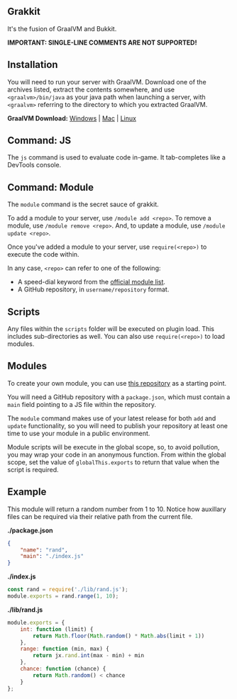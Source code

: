 ## Grakkit

It's the fusion of GraalVM and Bukkit.

**IMPORTANT: SINGLE-LINE COMMENTS ARE NOT SUPPORTED!**

## Installation

You will need to run your server with GraalVM. Download one of the archives listed, extract the contents somewhere, and use `<graalvm>/bin/java` as your java path when launching a server, with `<graalvm>` referring to the directory to which you extracted GraalVM.

**GraalVM Download:** [Windows](https://github.com/graalvm/graalvm-ce-builds/releases/download/vm-20.0.0/graalvm-ce-java11-windows-amd64-20.0.0.zip) | [Mac](https://github.com/graalvm/graalvm-ce-builds/releases/download/vm-20.0.0/graalvm-ce-java11-darwin-amd64-20.0.0.tar.gz) | [Linux](https://github.com/graalvm/graalvm-ce-builds/releases/download/vm-20.0.0/graalvm-ce-java11-linux-amd64-20.0.0.tar.gz)

## Command: JS

The `js` command is used to evaluate code in-game. It tab-completes like a DevTools console.

## Command: Module

The `module` command is the secret sauce of grakkit.

To add a module to your server, use `/module add <repo>`. To remove a module, use `/module remove <repo>`. And, to update a module, use `/module update <repo>`.

Once you've added a module to your server, use `require(<repo>)` to execute the code within.

In any case, `<repo>` can refer to one of the following:

-   A speed-dial keyword from the [official module list](https://github.com/hb432/grakkit/blob/master/modules.json).
-   A GitHub repository, in `username/repository` format.

## Scripts

Any files within the `scripts` folder will be executed on plugin load. This includes sub-directories as well. You can also use `require(<repo>)` to load modules.

## Modules

To create your own module, you can use [this repository](https://github.com/hb432/grakkit-test/) as a starting point.

You will need a GitHub repository with a `package.json`, which must contain a `main` field pointing to a JS file within the repository.

The `module` command makes use of your latest release for both `add` and `update` functionality, so you will need to publish your repository at least one time to use your module in a public environment.

Module scripts will be execute in the global scope, so, to avoid pollution, you may wrap your code in an anonymous function. From within the global scope, set the value of `globalThis.exports` to return that value when the script is required.

## Example

This module will return a random number from 1 to 10. Notice how auxillary files can be required via their relative path from the current file.

**./package.json**

```json
{
    "name": "rand",
    "main": "./index.js"
}
```

**./index.js**

```js
const rand = require('./lib/rand.js');
module.exports = rand.range(1, 10);
```

**./lib/rand.js**

```js
module.exports = {
    int: function (limit) {
        return Math.floor(Math.random() * Math.abs(limit + 1))
    },
    range: function (min, max) {
        return jx.rand.int(max - min) + min
    },
    chance: function (chance) {
        return Math.random() < chance
    }
};
```
